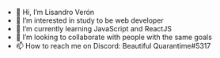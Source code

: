 - 👋 Hi, I’m Lisandro Verón
- 👀 I’m interested in study to be web developer
- 🌱 I’m currently learning JavaScript and ReactJS
- 💞️ I’m looking to collaborate with people with the same goals
- 📫 How to reach me on Discord: Beautiful Quarantime#5317

<!---
lisandroveron/lisandroveron is a ✨ special ✨ repository because its `README.md` (this file) appears on your GitHub profile.
You can click the Preview link to take a look at your changes.
--->
